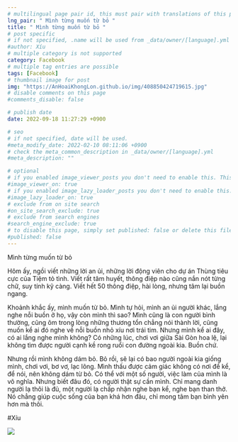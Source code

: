```yaml
---
# multilingual page pair id, this must pair with translations of this page. (This name must be unique)
lng_pair: " Mình từng muốn từ bỏ "
title: " Mình từng muốn từ bỏ "
# post specific
# if not specified, .name will be used from _data/owner/[language].yml
#author: Xíu
# multiple category is not supported
category: Facebook
# multiple tag entries are possible
tags: [Facebook]
# thumbnail image for post
img: "https://AnHoaiKhongLon.github.io/img/408850424719615.jpg"
# disable comments on this page
#comments_disable: false

# publish date
date: 2022-09-18 11:27:29 +0900

# seo
# if not specified, date will be used.
#meta_modify_date: 2022-02-10 08:11:06 +0900
# check the meta_common_description in _data/owner/[language].yml
#meta_description: ""

# optional
# if you enabled image_viewer_posts you don't need to enable this. This is only if image_viewer_posts = false
#image_viewer_on: true
# if you enabled image_lazy_loader_posts you don't need to enable this. This is only if image_lazy_loader_posts = false
#image_lazy_loader_on: true
# exclude from on site search
#on_site_search_exclude: true
# exclude from search engines
#search_engine_exclude: true
# to disable this page, simply set published: false or delete this file
#published: false
---
```


<!-- outline-start -->

Mình từng muốn từ bỏ

Hôm ấy, ngồi viết những lời an ủi, những lời động viên cho dự án Thùng tiêu cực của Tiệm tỏ tình. Viết rất tâm huyết, thông điệp nào cũng nắn nót từng chữ, suy tính kỹ càng. Viết hết 50 thông điệp, hài lòng, nhưng tâm lại buồn ngang.

Khoảnh khắc ấy, mình muốn từ bỏ. Mình tự hỏi, mình an ủi người khác, lắng nghe nỗi buồn ở họ, vậy còn mình thì sao? Mình cũng là con người bình thường, cũng ôm trong lòng những thương tổn chẳng nói thành lời, cũng muốn kể ai đó nghe về nỗi buồn nhỏ xíu nơi trái tim. Nhưng mình kể ai đây, có ai lắng nghe mình không? Có những lúc, chơi vơi giữa Sài Gòn hoa lệ, lại không tìm được người cạnh kề rong ruổi con đường ngoài kia. Buồn chứ.

Nhưng rồi mình không dám bỏ. Bỏ rồi, sẽ lại có bao người ngoài kia giống mình, chơi vơi, bơ vơ, lạc lõng. Mình thấu được cảm giác không có nơi để kể, để nói, nên không dám từ bỏ. Có thể với một số người, việc làm của mình là vô nghĩa. Nhưng biết đâu đó, có người thật sự cần mình. Chỉ mang danh người lạ thôi là đủ, một người lạ chấp nhận nghe bạn kể, nghe bạn than thở. Nó chẳng giúp cuộc sống của bạn khá hơn đâu, chỉ mong tâm bạn bình yên hơn mà thôi.

#Xíu

<!-- outline-end -->

<img src= "https://AnHoaiKhongLon.github.io/img/408850424719615.jpg">